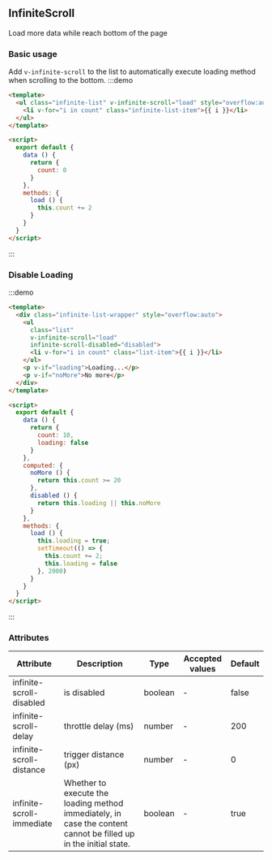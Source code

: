 ## InfiniteScroll

Load more data while reach bottom of the page

### Basic usage
Add `v-infinite-scroll` to the list to automatically execute loading method when scrolling to the bottom.
:::demo
```html
<template>
  <ul class="infinite-list" v-infinite-scroll="load" style="overflow:auto">
    <li v-for="i in count" class="infinite-list-item">{{ i }}</li>
  </ul>
</template>

<script>
  export default {
    data () {
      return {
        count: 0
      }
    },
    methods: {
      load () {
        this.count += 2
      }
    }
  }
</script>
```
:::

### Disable Loading

:::demo
```html
<template>
  <div class="infinite-list-wrapper" style="overflow:auto">
    <ul
      class="list"
      v-infinite-scroll="load"
      infinite-scroll-disabled="disabled">
      <li v-for="i in count" class="list-item">{{ i }}</li>
    </ul>
    <p v-if="loading">Loading...</p>
    <p v-if="noMore">No more</p>
  </div>
</template>

<script>
  export default {
    data () {
      return {
        count: 10,
        loading: false
      }
    },
    computed: {
      noMore () {
        return this.count >= 20
      },
      disabled () {
        return this.loading || this.noMore
      }
    },
    methods: {
      load () {
        this.loading = true;
        setTimeout(() => {
          this.count += 2;
          this.loading = false
        }, 2000)
      }
    }
  }
</script>
```
:::


### Attributes

| Attribute | Description | Type  | Accepted values | Default   |
| -------------- | ------------------------------ | --------- | ------------------------------------ | ------- |
| infinite-scroll-disabled | is disabled           | boolean      | - |false |
| infinite-scroll-delay   | throttle delay (ms)   | number       |   - |200   |
| infinite-scroll-distance| trigger distance (px) | number   |- |0 |
| infinite-scroll-immediate |Whether to execute the loading method immediately, in case the content cannot be filled up in the initial state. | boolean | - |true |
